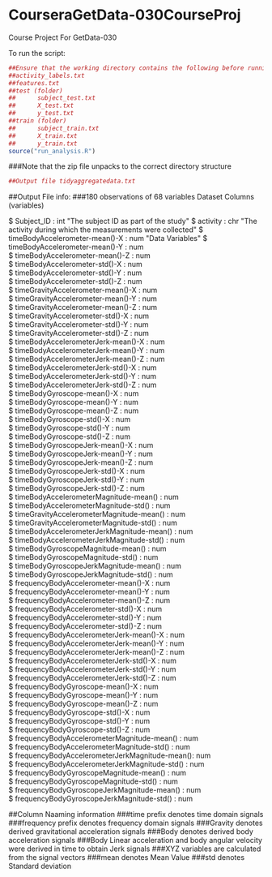 # CourseraGetData-030CourseProj
Course Project For GetData-030

To run the script:

```R
##Ensure that the working directory contains the following before running:
##activity_labels.txt
##features.txt
##test (folder)
##		subject_test.txt
##		X_test.txt
##		y_test.txt
##train (folder)
##		subject_train.txt
##		X_train.txt
##		y_train.txt
source("run_analysis.R")
```

###Note that the zip file unpacks to the correct directory structure


```R
##Output file tidyaggregatedata.txt
```

##Output File info:
###180 observations of 68 variables
Dataset Columns (variables)

 $ Subject_ID                                    : int  "The subject ID as part of the study"
 $ activity                                      : chr  "The activity during which the measurements were collected"
 $ timeBodyAccelerometer-mean()-X                : num  "Data Variables"
 $ timeBodyAccelerometer-mean()-Y                : num  
 $ timeBodyAccelerometer-mean()-Z                : num  
 $ timeBodyAccelerometer-std()-X                 : num  
 $ timeBodyAccelerometer-std()-Y                 : num  
 $ timeBodyAccelerometer-std()-Z                 : num  
 $ timeGravityAccelerometer-mean()-X             : num  
 $ timeGravityAccelerometer-mean()-Y             : num  
 $ timeGravityAccelerometer-mean()-Z             : num  
 $ timeGravityAccelerometer-std()-X              : num  
 $ timeGravityAccelerometer-std()-Y              : num  
 $ timeGravityAccelerometer-std()-Z              : num  
 $ timeBodyAccelerometerJerk-mean()-X            : num  
 $ timeBodyAccelerometerJerk-mean()-Y            : num  
 $ timeBodyAccelerometerJerk-mean()-Z            : num  
 $ timeBodyAccelerometerJerk-std()-X             : num  
 $ timeBodyAccelerometerJerk-std()-Y             : num  
 $ timeBodyAccelerometerJerk-std()-Z             : num  
 $ timeBodyGyroscope-mean()-X                    : num  
 $ timeBodyGyroscope-mean()-Y                    : num  
 $ timeBodyGyroscope-mean()-Z                    : num  
 $ timeBodyGyroscope-std()-X                     : num  
 $ timeBodyGyroscope-std()-Y                     : num  
 $ timeBodyGyroscope-std()-Z                     : num  
 $ timeBodyGyroscopeJerk-mean()-X                : num  
 $ timeBodyGyroscopeJerk-mean()-Y                : num  
 $ timeBodyGyroscopeJerk-mean()-Z                : num  
 $ timeBodyGyroscopeJerk-std()-X                 : num  
 $ timeBodyGyroscopeJerk-std()-Y                 : num  
 $ timeBodyGyroscopeJerk-std()-Z                 : num  
 $ timeBodyAccelerometerMagnitude-mean()         : num  
 $ timeBodyAccelerometerMagnitude-std()          : num  
 $ timeGravityAccelerometerMagnitude-mean()      : num  
 $ timeGravityAccelerometerMagnitude-std()       : num  
 $ timeBodyAccelerometerJerkMagnitude-mean()     : num  
 $ timeBodyAccelerometerJerkMagnitude-std()      : num  
 $ timeBodyGyroscopeMagnitude-mean()             : num  
 $ timeBodyGyroscopeMagnitude-std()              : num  
 $ timeBodyGyroscopeJerkMagnitude-mean()         : num  
 $ timeBodyGyroscopeJerkMagnitude-std()          : num  
 $ frequencyBodyAccelerometer-mean()-X           : num  
 $ frequencyBodyAccelerometer-mean()-Y           : num  
 $ frequencyBodyAccelerometer-mean()-Z           : num  
 $ frequencyBodyAccelerometer-std()-X            : num  
 $ frequencyBodyAccelerometer-std()-Y            : num  
 $ frequencyBodyAccelerometer-std()-Z            : num  
 $ frequencyBodyAccelerometerJerk-mean()-X       : num  
 $ frequencyBodyAccelerometerJerk-mean()-Y       : num  
 $ frequencyBodyAccelerometerJerk-mean()-Z       : num  
 $ frequencyBodyAccelerometerJerk-std()-X        : num  
 $ frequencyBodyAccelerometerJerk-std()-Y        : num  
 $ frequencyBodyAccelerometerJerk-std()-Z        : num  
 $ frequencyBodyGyroscope-mean()-X               : num  
 $ frequencyBodyGyroscope-mean()-Y               : num  
 $ frequencyBodyGyroscope-mean()-Z               : num  
 $ frequencyBodyGyroscope-std()-X                : num  
 $ frequencyBodyGyroscope-std()-Y                : num  
 $ frequencyBodyGyroscope-std()-Z                : num  
 $ frequencyBodyAccelerometerMagnitude-mean()    : num  
 $ frequencyBodyAccelerometerMagnitude-std()     : num  
 $ frequencyBodyAccelerometerJerkMagnitude-mean(): num  
 $ frequencyBodyAccelerometerJerkMagnitude-std() : num  
 $ frequencyBodyGyroscopeMagnitude-mean()        : num  
 $ frequencyBodyGyroscopeMagnitude-std()         : num  
 $ frequencyBodyGyroscopeJerkMagnitude-mean()    : num  
 $ frequencyBodyGyroscopeJerkMagnitude-std()     : num  

##Column Naaming information
###time prefix denotes time domain signals
###frequency prefix denotes frequency domain signals
###Gravity denotes derived gravitational acceleration signals
###Body denotes derived body acceleration signals
###Body Linear acceleration and body angular velocity were derived in time to obtain Jerk signals
###XYZ variables are calculated from the signal vectors
###mean denotes Mean Value
###std denotes Standard deviation


